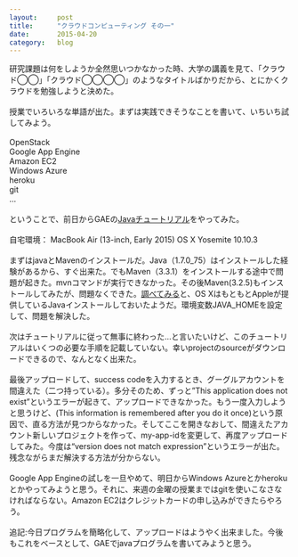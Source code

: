 ```yaml
---
layout:		post
title:		"クラウドコンピューティング その一"
date:		2015-04-20
category:	blog
---
```

研究課題は何をしようか全然思いつかなかった時、大学の講義を見て、「クラウド◯◯」「クラウド◯◯◯◯」のようなタイトルばかりだから、とにかくクラウドを勉強しようと決めた。
<br><br>
授業でいろいろな単語が出た。まずは実践できそうなことを書いて、いちいち試してみよう。
<br><br>
OpenStack<br>
Google App Engine<br>
Amazon EC2<br>
Windows Azure<br>
heroku<br>
git<br>
…
<br><br>
ということで、前日からGAEの<a href="https://cloud.google.com/appengine/docs/java/gettingstarted/introduction">Javaチュートリアル</a>をやってみた。
<br><br>
自宅環境：
MacBook Air (13-inch, Early 2015)
OS X Yosemite 10.10.3
<br><br>
まずはjavaとMavenのインストールだ。Java（1.7.0_75）はインストールした経験があるから、すぐ出来た。でもMaven（3.3.1）をインストールする途中で問題が起きた。mvnコマンドが実行できなかった。その後Maven(3.2.5)もインストールしてみたが、問題なくできた。<a href="http://qiita.com/ringo/items/db58b34dc02a941b297ff">調べてみる</a>と、OS XはもともとAppleが提供しているJavaインストールしておいたようだ。環境変数JAVA_HOMEを設定して、問題を解決した。
<br><br>
次はチュートリアルに従って無事に終わった…と言いたいけど、このチュートリアルはいくつの必要な手順を記載していない。幸いprojectのsourceがダウンロードできるので、なんとなく出来た。
<br><br>
最後アップロードして、success codeを入力するとき、グーグルアカウントを間違えた（二つ持っている）。多分そのため、ずっと”This application does not exist”というエラーが起きて、アップロードできなかった。もう一度入力しようと思うけど、(This information is remembered after you do it once)という原因で、直る方法が見つからなかった。そしてここを開きなおして、間違えたアカウント新しいプロジェクトを作って、my-app-idを変更して、再度アップロードしてみた。今度は“version does not match expression”というエラーが出た。残念ながらまだ解決する方法が分からない。
<br><br>
Google App Engineの試しを一旦やめて、明日からWindows Azureとかherokuとかやってみようと思う。それに、来週の金曜の授業まではgitを使いこなさなければならない。Amazon EC2はクレジットカードの申し込みができたらやろう。
<br><br>
追記:今日プログラムを簡略化して、アップロードはようやく出来ました。今後もこれをベースとして、GAEでjavaプログラムを書いてみようと思う。
